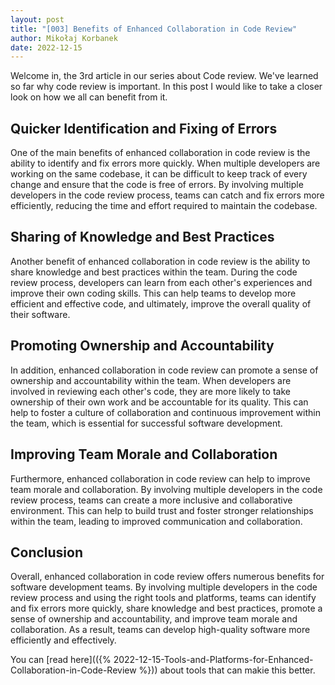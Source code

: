 ```yaml
---
layout: post
title: "[003] Benefits of Enhanced Collaboration in Code Review"
author: Mikołaj Korbanek
date: 2022-12-15
---
```


Welcome in, the 3rd article in our series about Code review. We've learned so far why code review is important. In this post I would like to take a closer look on how we all can benefit from it.

## Quicker Identification and Fixing of Errors

One of the main benefits of enhanced collaboration in code review is the ability to identify and fix errors more quickly. When multiple developers are working on the same codebase, it can be difficult to keep track of every change and ensure that the code is free of errors. By involving multiple developers in the code review process, teams can catch and fix errors more efficiently, reducing the time and effort required to maintain the codebase.

## Sharing of Knowledge and Best Practices

Another benefit of enhanced collaboration in code review is the ability to share knowledge and best practices within the team. During the code review process, developers can learn from each other's experiences and improve their own coding skills. This can help teams to develop more efficient and effective code, and ultimately, improve the overall quality of their software.

## Promoting Ownership and Accountability

In addition, enhanced collaboration in code review can promote a sense of ownership and accountability within the team. When developers are involved in reviewing each other's code, they are more likely to take ownership of their own work and be accountable for its quality. This can help to foster a culture of collaboration and continuous improvement within the team, which is essential for successful software development.

## Improving Team Morale and Collaboration

Furthermore, enhanced collaboration in code review can help to improve team morale and collaboration. By involving multiple developers in the code review process, teams can create a more inclusive and collaborative environment. This can help to build trust and foster stronger relationships within the team, leading to improved communication and collaboration.

## Conclusion

Overall, enhanced collaboration in code review offers numerous benefits for software development teams. By involving multiple developers in the code review process and using the right tools and platforms, teams can identify and fix errors more quickly, share knowledge and best practices, promote a sense of ownership and accountability, and improve team morale and collaboration. As a result, teams can develop high-quality software more efficiently and effectively.

You can [read here](({% 2022-12-15-Tools-and-Platforms-for-Enhanced-Collaboration-in-Code-Review %})) about tools that can makie this better.
